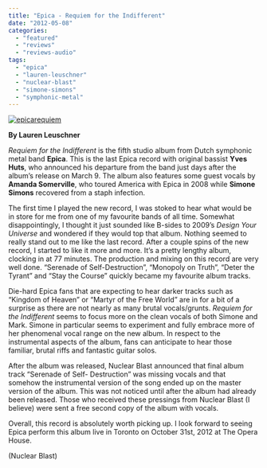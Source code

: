 ```yaml
---
title: "Epica - Requiem for the Indifferent"
date: "2012-05-08"
categories: 
  - "featured"
  - "reviews"
  - "reviews-audio"
tags: 
  - "epica"
  - "lauren-leuschner"
  - "nuclear-blast"
  - "simone-simons"
  - "symphonic-metal"
---
```


[![](http://www.hellbound.ca/wp-content/uploads/2012/05/epicarequiem.jpg "epicarequiem")](http://www.hellbound.ca/2012/05/epica-requiem-for-the-indifferent/epicarequiem/)

**By Lauren Leuschner**

_Requiem for the Indifferent_ is the fifth studio album from Dutch symphonic metal band **Epica**. This is the last Epica record with original bassist **Yves Huts**, who announced his departure from the band just days after the album’s release on March 9. The album also features some guest vocals by **Amanda Somerville**, who toured America with Epica in 2008 while **Simone Simons** recovered from a staph infection.

The first time I played the new record, I was stoked to hear what would be in store for me from one of my favourite bands of all time. Somewhat disappointingly, I thought it just sounded like B-sides to 2009’s _Design Your Universe_ and wondered if they would top that album. Nothing seemed to really stand out to me like the last record. After a couple spins of the new record, I started to like it more and more. It’s a pretty lengthy album, clocking in at 77 minutes. The production and mixing on this record are very well done. “Serenade of Self-Destruction”, “Monopoly on Truth”, “Deter the Tyrant” and “Stay the Course” quickly became my favourite album tracks.

Die-hard Epica fans that are expecting to hear darker tracks such as “Kingdom of Heaven” or “Martyr of the Free World” are in for a bit of a surprise as there are not nearly as many brutal vocals/grunts. _Requiem for the Indifferent_ seems to focus more on the clean vocals of both Simone and Mark. Simone in particular seems to experiment and fully embrace more of her phenomenal vocal range on the new album. In respect to the instrumental aspects of the album, fans can anticipate to hear those familiar, brutal riffs and fantastic guitar solos.

After the album was released, Nuclear Blast announced that final album track “Serenade of Self- Destruction” was missing vocals and that somehow the instrumental version of the song ended up on the master version of the album. This was not noticed until after the album had already been released. Those who received these pressings from Nuclear Blast (I believe) were sent a free second copy of the album with vocals.

Overall, this record is absolutely worth picking up. I look forward to seeing Epica perform this album live in Toronto on October 31st, 2012 at The Opera House.

(Nuclear Blast)
